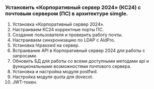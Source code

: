 ### Установить «Корпоративный сервер 2024» (КС24) с почтовым сервером (ПС) в архитектуре simgle. 

1. Установка «Корпоративный сервер 2024».
2. Настраиваем КС24 корректные порты ПС.
3. Создание пользователя и проверить работу почты.
4. Настраиваем синхронизацию по LDAP с AldPro.
5. Установка htpasswd на сервер.
6. Встраивание API в Корпоративный сервер 2024 для работы с запросами.
7. Обновить БД для работы со всеми доступными методами api и функциональными возможностями почтового сервера.
8. Установка и настройка модуля postfwd.
9. Настройка модуля quota для dovecot.
10. JWT-токен.
    

